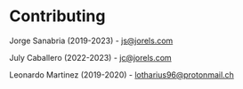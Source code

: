 Contributing
============

Jorge Sanabria (2019-2023) - [js@jorels.com](mailto:js@jorels.com)

July Caballero (2022-2023) - [jc@jorels.com](mailto:jc@jorels.com)

Leonardo Martinez (2019-2020) - [lotharius96@protonmail.ch](mailto:lotharius96@protonmail.ch)
